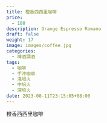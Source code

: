 ```yaml
---
title: 橙香西西里咖啡
price:
  - 180
description: Orange Espresso Romano
draft: false
weight: 17
image: images/coffee.jpg
categories:
  - 啤酒調酒
tags:
  - 咖啡
  - 手沖咖啡
  - 淺培火
  - 中培火
  - 深培火
date: 2023-08-11T23:15:05+08:00
---
```


 橙香西西里咖啡
